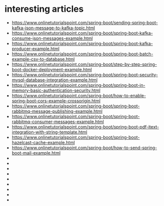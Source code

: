 # interesting articles

- https://www.onlinetutorialspoint.com/spring-boot/sending-spring-boot-kafka-json-message-to-kafka-topic.html
- https://www.onlinetutorialspoint.com/spring-boot/spring-boot-kafka-consume-json-messages-example.html
- https://www.onlinetutorialspoint.com/spring-boot/spring-boot-kafka-producer-example.html
- https://www.onlinetutorialspoint.com/spring-boot/spring-boot-batch-example-csv-to-database.html
- https://www.onlinetutorialspoint.com/spring-boot/step-by-step-spring-boot-docker-deployment-example.html
- https://www.onlinetutorialspoint.com/spring-boot/spring-boot-security-mysql-database-integration-example.html
- https://www.onlinetutorialspoint.com/spring-boot/spring-boot-in-memory-basic-authentication-security.html
- https://www.onlinetutorialspoint.com/spring-boot/how-to-enable-spring-boot-cors-example-crossorigin.html
- https://www.onlinetutorialspoint.com/spring-boot/spring-boot-rabbitmq-message-publishing-example.html
- https://www.onlinetutorialspoint.com/spring-boot/spring-boot-rabbitmq-consumer-messages-example.html
- https://www.onlinetutorialspoint.com/spring-boot/spring-boot-pdf-itext-integration-with-string-template.html
- https://www.onlinetutorialspoint.com/spring-boot/spring-boot-hazelcast-cache-example.html
- https://www.onlinetutorialspoint.com/spring-boot/how-to-send-spring-boot-mail-example.html
- 
- 
- 
- 
- 
- 
- 
- 
- 